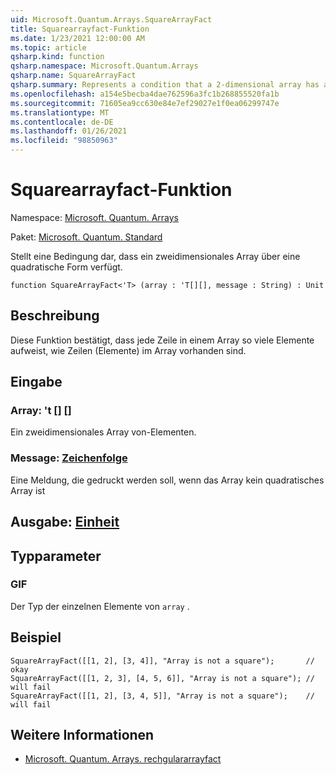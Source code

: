 ```yaml
---
uid: Microsoft.Quantum.Arrays.SquareArrayFact
title: Squarearrayfact-Funktion
ms.date: 1/23/2021 12:00:00 AM
ms.topic: article
qsharp.kind: function
qsharp.namespace: Microsoft.Quantum.Arrays
qsharp.name: SquareArrayFact
qsharp.summary: Represents a condition that a 2-dimensional array has a square shape
ms.openlocfilehash: a154e5becba4dae762596a3fc1b268855520fa1b
ms.sourcegitcommit: 71605ea9cc630e84e7ef29027e1f0ea06299747e
ms.translationtype: MT
ms.contentlocale: de-DE
ms.lasthandoff: 01/26/2021
ms.locfileid: "98850963"
---
```

# <a name="squarearrayfact-function"></a>Squarearrayfact-Funktion

Namespace: [Microsoft. Quantum. Arrays](xref:Microsoft.Quantum.Arrays)

Paket: [Microsoft. Quantum. Standard](https://nuget.org/packages/Microsoft.Quantum.Standard)


Stellt eine Bedingung dar, dass ein zweidimensionales Array über eine quadratische Form verfügt.

```qsharp
function SquareArrayFact<'T> (array : 'T[][], message : String) : Unit
```


## <a name="description"></a>Beschreibung

Diese Funktion bestätigt, dass jede Zeile in einem Array so viele Elemente aufweist, wie Zeilen (Elemente) im Array vorhanden sind.

## <a name="input"></a>Eingabe

### <a name="array--t"></a>Array: 't [] []

Ein zweidimensionales Array von-Elementen.


### <a name="message--string"></a>Message: [Zeichenfolge](xref:microsoft.quantum.lang-ref.string)

Eine Meldung, die gedruckt werden soll, wenn das Array kein quadratisches Array ist



## <a name="output--unit"></a>Ausgabe: [Einheit](xref:microsoft.quantum.lang-ref.unit)



## <a name="type-parameters"></a>Typparameter

### <a name="t"></a>GIF

Der Typ der einzelnen Elemente von `array` .

## <a name="example"></a>Beispiel

```qsharp
SquareArrayFact([[1, 2], [3, 4]], "Array is not a square");       // okay
SquareArrayFact([[1, 2, 3], [4, 5, 6]], "Array is not a square"); // will fail
SquareArrayFact([[1, 2], [3, 4, 5]], "Array is not a square");    // will fail
```

## <a name="see-also"></a>Weitere Informationen

- [Microsoft. Quantum. Arrays. rechgulararrayfact](xref:Microsoft.Quantum.Arrays.RectangularArrayFact)